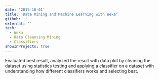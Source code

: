 ```yaml
---
date: '2017-10-01'
title: 'Data Mining and Machine Learning with Weka'
github: ''
external: ''
tech:
  - Weka
  - Data Cleansing Mining
  - Classifiers
showInProjects: true
---
```


Evaluated best result, analyzed the result with data plot by cleaning the dataset using statistics testing and applying a classifier on a dataset with understanding how different classifiers works and selecting best.
